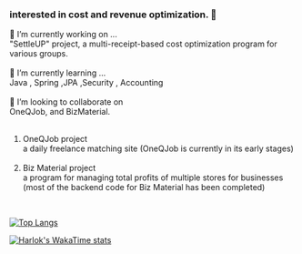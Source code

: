 ###  interested in cost and revenue optimization. 👋


🔭 I’m currently working on  ... </br> "SettleUP" project, a multi-receipt-based cost optimization program for various groups.</br> </br> 
🌱 I’m currently learning ... </br> Java , Spring ,JPA ,Security , Accounting </br> </br> 
👯 I’m looking to collaborate on </br>  OneQJob, and BizMaterial.</br> </br> 
1. OneQJob project </br>  a daily freelance matching site (OneQJob is currently in its early stages) </br> </br> 
2. Biz Material project </br> a program for managing total profits of multiple stores for businesses (most of the backend code for Biz Material has been completed)
</br>


[![Top Langs](https://github-readme-stats.vercel.app/api/top-langs/?username=donghee9&layout=compact)](https://github.com/anuraghazra/github-readme-stats)

[![Harlok's WakaTime stats](https://github-readme-stats.vercel.app/api/wakatime?username=seodonghee)](https://github.com/anuraghazra/github-readme-stats)
